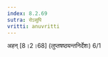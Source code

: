```yaml
---
index: 8.2.69
sutra: रोऽसुपि
vritti: anuvritti
---
```


अहन्  [8।2।68] (लुप्तषष्ठ्यन्तनिर्देशः) 6/1 